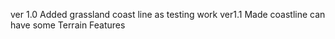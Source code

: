 ver 1.0
Added grassland coast line as testing work
ver1.1
Made coastline can have some Terrain Features
